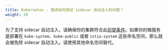 ```yaml
---
title: Kubernetes - 我该如何调试 sidecar 自动注入的问题？
weight: 20
---
```


为了支持 sidecar 自动注入，请确保你的集群符合此[前提条件](/docs/setup/kubernetes/sidecar-injection/#automatic-sidecar-injection)。如果你的微服务是部署在 `kube-system`、`kube-public` 或者 `istio-system` 这些命名空间，那么就会被免除 sidecar 自动注入。请使用其他命名空间替代。